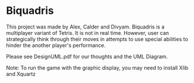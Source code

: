 # Biquadris
This project was made by Alex, Calder and Divyam.
Biquadris is a multiplayer variant of Tetris. It is not in real time. However, user can strategically think through their moves in attempts to use special abilities to hinder the another player's performance.

Please see DesignUML.pdf for our thoughts and the UML Diagram.

Note: To run the game with the graphic display, you may need to install Xlib and Xquartz
